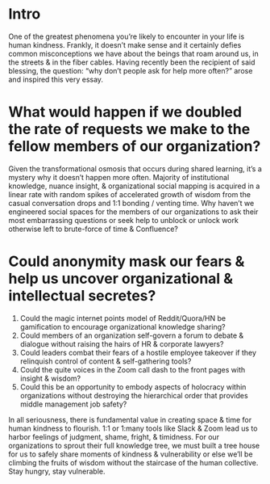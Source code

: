 # Intro
One of the greatest phenomena you’re likely to encounter in your life is human kindness. Frankly, it doesn’t make sense and it certainly defies common misconceptions we have about the beings that roam around us, in the streets & in the fiber cables. Having recently been the recipient of said blessing, the question: “why don’t people ask for help more often?” arose and inspired this very essay.

# What would happen if we doubled the rate of requests we make to the fellow members of our organization?
Given the transformational osmosis that occurs during shared learning, it’s a mystery why it doesn’t happen more often. Majority of institutional knowledge, nuance insight, & organizational social mapping is acquired in a linear rate with random spikes of accelerated growth of wisdom from the casual conversation drops and 1:1 bonding / venting time. Why haven’t we engineered social spaces for the members of our organizations to ask their most embarrassing questions or seek help to unblock or unlock work otherwise left to brute-force of time & Confluence?

# Could anonymity mask our fears & help us uncover organizational & intellectual secretes?
1. Could the magic internet points model of Reddit/Quora/HN be gamification to encourage organizational knowledge sharing?
2. Could members of an organization self-govern a forum to debate & dialogue without raising the hairs of HR & corporate lawyers?
3. Could leaders combat their fears of a hostile employee takeover if they relinquish control of content & self-gathering tools?
4. Could the quite voices in the Zoom call dash to the front pages with insight & wisdom?
5. Could this be an opportunity to embody aspects of holocracy within organizations without destroying the hierarchical order that provides middle management job safety?

In all seriousness, there is fundamental value in creating space & time for human kindness to flourish. 1:1 or 1:many tools like Slack & Zoom lead us to harbor feelings of judgment, shame, fright, & timidness. For our organizations to sprout their full knowledge tree, we must built a tree house for us to safely share moments of kindness & vulnerability or else we’ll be climbing the fruits of wisdom without the staircase of the human collective. Stay hungry, stay vulnerable.
